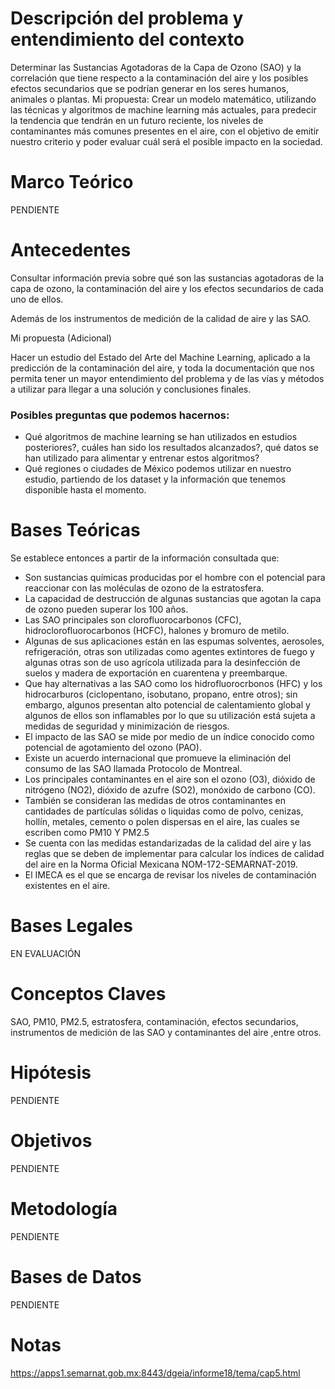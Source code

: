 # Descripción del problema y entendimiento del contexto

Determinar las Sustancias Agotadoras de la Capa de Ozono (SAO) y la correlación que tiene respecto a la contaminación del aire y los posibles efectos secundarios que se podrían generar en los seres humanos, animales o plantas.
Mi propuesta:
Crear un modelo matemático, utilizando las técnicas y algoritmos de machine learning más actuales, para predecir la tendencia que tendrán en un futuro reciente, los niveles de contaminantes más comunes presentes en el aire, con el objetivo de emitir nuestro criterio y poder evaluar cuál será el posible impacto en la sociedad.   

# Marco Teórico 

PENDIENTE

# Antecedentes 

Consultar información previa sobre qué son las sustancias agotadoras de la capa de ozono, la contaminación del aire y los efectos secundarios de cada uno de ellos.

 Además de los instrumentos de medición de la calidad de aire y las SAO.

Mi propuesta (Adicional) 

Hacer un estudio del Estado del Arte del Machine Learning, aplicado a la predicción de la contaminación del aire, y toda la documentación que nos permita tener un mayor entendimiento del problema y de las vías y métodos a utilizar para llegar a una solución y conclusiones finales.
### Posibles preguntas que podemos hacernos:
- Qué algoritmos de machine learning se han utilizados en estudios posteriores?, cuáles han sido los resultados alcanzados?, qué datos se han utilizado para alimentar y entrenar estos algoritmos?
- Qué regiones o ciudades de México podemos utilizar en nuestro estudio, partiendo de los dataset y la información que tenemos disponible hasta el momento.

  

# Bases Teóricas

Se establece entonces a partir de la información consultada que:

- Son sustancias químicas producidas por el hombre con el potencial para reaccionar con las moléculas de ozono de la estratosfera.
- La capacidad de destrucción de algunas sustancias que agotan la capa de ozono pueden superar los 100 años.
- Las SAO principales son clorofluorocarbonos (CFC), hidroclorofluorocarbonos (HCFC), halones y bromuro de metilo. 
- Algunas de sus aplicaciones están en las espumas solventes, aerosoles, refrigeración, otras son utilizadas como agentes extintores de fuego y algunas otras son de uso agrícola utilizada para la desinfección de suelos y madera de exportación en cuarentena y preembarque.
- Que hay alternativas a las SAO como los hidrofluorocrbonos (HFC) y los hidrocarburos (ciclopentano, isobutano, propano, entre otros); sin embargo, algunos presentan alto potencial de calentamiento global y algunos de ellos son inflamables por lo que su utilización está sujeta a medidas de seguridad y minimización de riesgos.
- El impacto de las SAO se mide por medio de un índice conocido como potencial de agotamiento del ozono (PAO).
- Existe un acuerdo internacional que promueve la eliminación del consumo de las SAO llamada Protocolo de Montreal.
- Los principales contaminantes en el aire son el ozono (O3), dióxido de nitrógeno (NO2), dióxido de azufre
  (SO2), monóxido de carbono (CO). 
- También se consideran las medidas de otros contaminantes en cantidades de partículas sólidas o liquidas como de polvo, cenizas, hollín, metales, cemento o polen dispersas en el aire, las cuales se escriben como PM10 Y PM2.5
- Se cuenta con las medidas estandarizadas de la calidad del aire y las reglas que se deben de implementar para calcular los índices de calidad del aire en la Norma Oficial Mexicana NOM-172-SEMARNAT-2019.
- El IMECA es el que se encarga de revisar los niveles de contaminación existentes en el aire.

# Bases Legales  

EN EVALUACIÓN

# Conceptos Claves

SAO, PM10, PM2.5, estratosfera, contaminación, efectos secundarios, instrumentos de medición de las SAO y contaminantes del aire ,entre otros.

# Hipótesis 

PENDIENTE

# Objetivos

PENDIENTE

# Metodología

PENDIENTE

# Bases de Datos

PENDIENTE

# Notas

https://apps1.semarnat.gob.mx:8443/dgeia/informe18/tema/cap5.html

